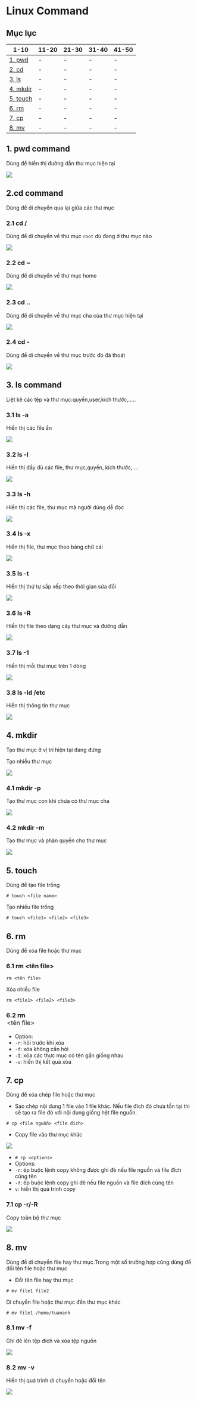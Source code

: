 ﻿# Linux Command
## Mục lục
|1-10|11-20|21-30|31-40|41-50|
|-|-|-|-|-|
|[1. pwd](#pwd)|-|-|-|-|
|[2. cd](#cd)|-|-|-|-|
|[3. ls](#ls)|-|-|-|-|
|[4. mkdir](#mkdir)|-|-|-|-|
|[5. touch](#touch)|-|-|-|-|
|[6. rm](#rm)|-|-|-|-|
|[7. cp](#cp)|-|-|-|-|
|[8. mv](#mv)|-|-|-|-|
## 1. pwd command <a name="pwd"></a>
Dùng để hiển thị đường dẫn thư mục hiện tại

![](/image/pwd.png)

## 2.cd command <a name="cd"></a>
Dùng để di chuyển qua lại giữa các thư mục

### 2.1 cd /
Dùng để di chuyển về thư mục `root` dù đang ở thư mục nào

![](/image/cd1.png)

### 2.2 cd ~
Dùng để di chuyển về thư mục home 

![](/image/cd2.png)

### 2.3 cd ..
Dùng để di chuyển về thư mục cha của thư mục hiện tại

![](/image/cd3.png)

### 2.4 cd -
Dùng để di chuyển về thư mục trước đó đã thoát

![](/image/cd4.png)

## 3. ls command <a name="ls"></a>
Liệt kê các tệp và thư mục:quyền,user,kích thước,.....

### 3.1 ls -a
Hiển thị các file ẩn

![](/image/ls1.png)

### 3.2 ls -l 
Hiển thị đầy đủ các file, thư mục,quyền, kích thước,....

![](/image/ls2.png)

### 3.3 ls -h
Hiển thị các file, thư mục mà người dùng dễ đọc

![](/image/ls3.png)

### 3.4 ls -x
Hiển thị file, thư mục theo bảng chữ cái

![](/image/ls4.png)

### 3.5 ls -t 
Hiển thị thứ tự sắp xếp theo thời gian sửa đổi

![](/image/ls5.png)

### 3.6 ls -R
Hiển thị file theo dạng cây thư mục và đường dẫn

![](/image/ls6.png)

### 3.7 ls -1
Hiển thị mỗi thư mục trên 1 dòng

![](/image/ls7.png)

### 3.8 ls -ld /etc
Hiển thị thông tin thư mục

![](/image/ls8.png)


## 4. mkdir <a name="mkdir"></a>
Tạo thư mục ở vị trí hiện tại đang đứng

Tạo nhiều thư mục

![](/image/mkdir1.png)

### 4.1 mkdir -p 
Tạo thư mục con khi chưa có thư mục cha

![](/image/mkdir2.png)

### 4.2 mkdir -m
Tạo thư mục và phân quyền cho thư mục

![](/image/mkdir3.png)

## 5. touch <a name="touch"></a>
Dùng để tạo file trống
```
# touch <file name>
```

Tạo nhiều file trống

```
# touch <file1> <file2> <file3>
```
## 6. rm <a name="rm"></a>
Dùng để xóa file hoặc thư mục

### 6.1 rm <tên file>
```
rm <tên file>
```

Xóa nhiều file

``` 
rm <file1> <file2> <file3>
```

### 6.2 rm <option> <tên file>

* Option:
 * `-r`: hỏi trước khi xóa
 * `-f`: xóa không cần hỏi
 * `-I`: xóa các thưc mục có tên gần giống nhau
 * `-v`: hiển thị kết quả xóa

## 7. cp <a name="cp"></a>
Dùng để xóa chép file hoặc thư mục

* Sao chép nội dung 1 file vào 1 file khác. Nếu file đích đó chưa tồn tại thì sẽ tạo ra file đó với nội dung giống hệt file nguồn.

```
# cp <file nguồn> <file đích>
```
* Copy file vào thư mục khác 

![](/image/cp1.png)

* `# cp <options> `
 * Options:
  * `-n`: ép buộc lệnh copy không được ghi đè nếu file nguồn và file đích cùng tên
  * `-f`: ép buộc lệnh copy ghi đè nếu file nguồn và file đích cùng tên
  * `v`: hiển thị quá trình copy

### 7.1 cp -r/-R
Copy toàn bộ thư mục

![](/image/cp2.png)

## 8. mv <a name="mv"></a>
Dùng để di chuyển file hay thư mục.Trong một số trường hợp cũng dùng để đổi tên file hoặc thư mục

* Đổi tên file hay thư mục
```
# mv file1 file2
```

Di chuyển file hoặc thư mục đến thư mục khác

```
# mv file1 /home/tuananh
```
### 8.1 mv -f
Ghi đè lên tệp đích và xóa tệp nguồn

![](/image/mv1.png)

### 8.2 mv -v
Hiển thị quá trình di chuyển hoặc đổi tên

![](/image/mv2.png)







